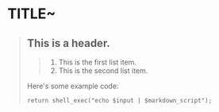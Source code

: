 ﻿# **TITLE**~  
  
  > ## This is a header.
> 
> > 1.   This is the first list item.
> > 2.   This is the second list item.
> 
> Here's some example code:
> 
>     return shell_exec("echo $input | $markdown_script");